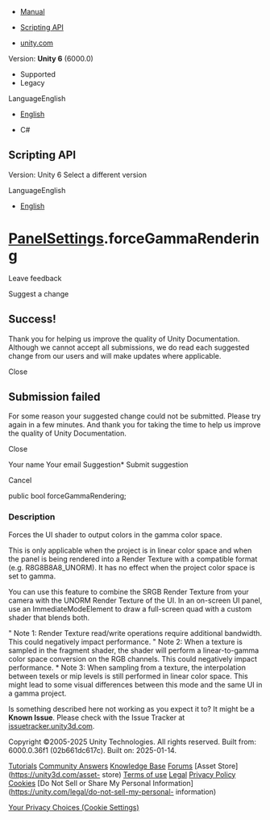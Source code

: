 [ ]()

  * [Manual](../Manual/index.html)
  * [Scripting API](../ScriptReference/index.html)

  * [unity.com](https://unity.com/)

Version: **Unity 6** (6000.0)

  * Supported
  * Legacy

LanguageEnglish

  * [English]()

  * C#

[ ](https://docs.unity3d.com)

## Scripting API

Version: Unity 6 Select a different version

LanguageEnglish

  * [English]()

#  [PanelSettings](UIElements.PanelSettings.html).forceGammaRendering

Leave feedback

Suggest a change

## Success!

Thank you for helping us improve the quality of Unity Documentation. Although
we cannot accept all submissions, we do read each suggested change from our
users and will make updates where applicable.

Close

## Submission failed

For some reason your suggested change could not be submitted. Please <a>try
again</a> in a few minutes. And thank you for taking the time to help us
improve the quality of Unity Documentation.

Close

Your name Your email Suggestion* Submit suggestion

Cancel

[ ]()

public bool forceGammaRendering;

### Description

Forces the UI shader to output colors in the gamma color space.

This is only applicable when the project is in linear color space and when the
panel is being rendered into a Render Texture with a compatible format (e.g.
R8G8B8A8_UNORM). It has no effect when the project color space is set to
gamma.  
  
You can use this feature to combine the SRGB Render Texture from your camera
with the UNORM Render Texture of the UI. In an on-screen UI panel, use an
ImmediateModeElement to draw a full-screen quad with a custom shader that
blends both.  
  
" Note 1: Render Texture read/write operations require additional bandwidth.
This could negatively impact performance. " Note 2: When a texture is sampled
in the fragment shader, the shader will perform a linear-to-gamma color space
conversion on the RGB channels. This could negatively impact performance. *
Note 3: When sampling from a texture, the interpolation between texels or mip
levels is still performed in linear color space. This might lead to some
visual differences between this mode and the same UI in a gamma project.

Is something described here not working as you expect it to? It might be a
**Known Issue**. Please check with the Issue Tracker at
[issuetracker.unity3d.com](https://issuetracker.unity3d.com).

Copyright ©2005-2025 Unity Technologies. All rights reserved. Built from:
6000.0.36f1 (02b661dc617c). Built on: 2025-01-14.

[Tutorials](https://unity3d.com/learn) [Community
Answers](https://answers.unity3d.com) [Knowledge
Base](https://support.unity3d.com/hc/en-us)
[Forums](https://forum.unity3d.com) [Asset Store](https://unity3d.com/asset-
store) [Terms of use](https://docs.unity3d.com/Manual/TermsOfUse.html)
[Legal](https://unity.com/legal) [Privacy
Policy](https://unity.com/legal/privacy-policy)
[Cookies](https://unity.com/legal/cookie-policy) [Do Not Sell or Share My
Personal Information](https://unity.com/legal/do-not-sell-my-personal-
information)

[Your Privacy Choices (Cookie Settings)](javascript:void\(0\);)

